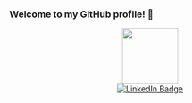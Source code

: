 ### Welcome to my GitHub profile! 👋
<!-- <div id="wrapper" align="center"></div> -->
<div id="header" align="center">
  
  <img src="https://media.giphy.com/media/PTBVMsYIOB0SBP4MVe/giphy.gif" width="100"/>
  
  <div id="linked-in">
    <a href="https://www.linkedin.com/in/ross-muccio-735068240/">
      <img src="https://img.shields.io/badge/LinkedIn-blue?style=for-the-badge&logo=linkedin&logoColor=white" alt="LinkedIn Badge"/>
    </a>
  </div>
  
  <img src="https://komarev.com/ghpvc/?username=r-muccio&style=flat-square&color=blue" alt=""/>
  
  
  
</div>

<!--
**r-muccio/r-muccio** is a ✨ _special_ ✨ repository because its `README.md` (this file) appears on your GitHub profile.

Here are some ideas to get you started:

- 🔭 I’m currently working on ...
- 🌱 I’m currently learning ...
- 👯 I’m looking to collaborate on ...
- 🤔 I’m looking for help with ...
- 💬 Ask me about ...
- 📫 How to reach me: ...
- 😄 Pronouns: ...
- ⚡ Fun fact: ...
-->
